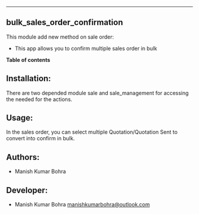 ---------------------------------
bulk_sales_order_confirmation
---------------------------------


This module add new method on sale order:

* This app allows you to confirm multiple sales order in bulk

**Table of contents**

Installation:
-------------

There are two depended module sale and sale_management for accessing the needed for the actions.

Usage:
------

In the sales order, you can select multiple Quotation/Quotation Sent to convert into confirm in bulk.

Authors:
--------
* Manish Kumar Bohra

Developer:
----------
* Manish Kumar Bohra <manishkumarbohra@outlook.com>

